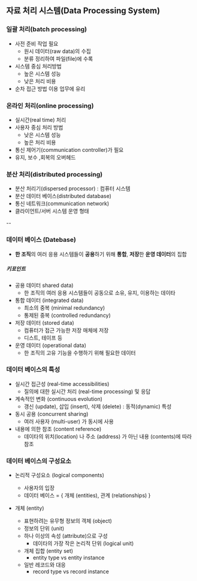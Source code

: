 ## 자료 처리 시스템(Data Processing System)

### 일괄 처리(batch processing)
- 사전 준비 작업 필요
	- 원시 데이터(raw data)의 수집
	- 분류 정리하여 파일(file)에 수록
- 시스템 중심 처리방법
	- 높은 시스템 성능
	- 낮은 처리 비용
- 순차 접근 방법 이용 업무에 유리

### 온라인 처리(online processing)
- 실시간(real time) 처리
- 사용자 중심 처리 방법
	- 낮은 시스템 성능
	- 높은 처리 비용
- 통신 제어기(communication controller)가 필요 
- 유지, 보수 ,회복의 오버헤드

### 분산 처리(distributed processing)
- 분산 처리기(dispersed processor) : 컴퓨터 시스템
- 분산 데이터 베이스(distributed database)
- 통신 네트워크(communication network)
- 클라이언트/서버 시스템 운영 형태

--
### 데이터 베이스 (Datebase)
- **한 조직**의 여러 응용 시스템들이 **공용**하기 위해 **통합**, **저장**한 **운영 데이터**의 집합

##### 키포인트 
- 공용 데이터 shared data)
	-  한 조직의 여러 응용 시스템들이 공동으로 소유, 유지, 이용하는 데이타
-  통합 데이터 (integrated data)
	-  최소의 중복 (minimal redundancy)
	-  통제된 중복 (controlled redundancy)
-  저장 데이터 (stored data)
	-  컴퓨터가 접근 가능한 저장 매체에 저장
	-  디스트, 테이프 등
-  운영 데이터 (operational data)
	-  한 조직의 고유 기능을 수행하기 위해 필요한 데이터

### 데이터 베이스의 특성
- 실시간 접근성 (real-time accessibilities)
	- 질의에 대한 실시간 처리 (real-time processing) 및 응답
- 계속적인 변화 (continuous evolution)
	- 갱신 (update), 삽입 (insert), 삭제 (delete) : 동적(dynamic) 특성
- 동시 공용 (concurrent sharing)
	- 여러 사용자 (multi-user) 가 동시에 사용
- 내용에 의한 참조 (content reference)
	- 데이타의 위치(location) 나 주소 (address) 가 아닌 내용 (contents)에 따라 참조

### 데이터 베이스의 구성요소
- 논리적 구성요소 (logical components)
	- 사용자의 입장
	- 데이터 베이스 = { 개체 (entities), 관계 (relationships) }

- 개체 (entity)
	- 표현하려는 유무형 정보의 객체 (object)
	- 정보의 단위 (unit)
	- 하나 이상의 속성 (attribute)으로 구성
		- 데이타의 가장 작은 논리적 단위 (logical unit)
	- 개체 집합 (entity set)
		- entity type vs entity instance
	- 일반 레코드와 대응
		- record type vs record instance	

	
	